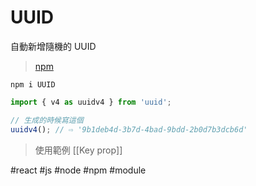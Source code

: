 # UUID
自動新增隨機的 UUID
>[npm](https://www.npmjs.com/package/uuid)

```shell
npm i UUID
```

```js
import { v4 as uuidv4 } from 'uuid';
```
```js
// 生成的時候寫這個
uuidv4(); // ⇨ '9b1deb4d-3b7d-4bad-9bdd-2b0d7b3dcb6d' 
```

>使用範例 [[Key prop]]

#react #js #node #npm #module 
